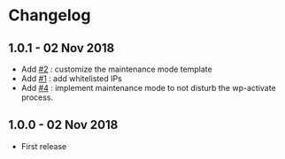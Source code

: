 # Changelog ##

## 1.0.1 - 02 Nov 2018
* Add [#2](https://github.com/BeAPI/beapi-maintenance-mode/issues/2) : customize the maintenance mode template
* Add [#1](https://github.com/BeAPI/beapi-maintenance-mode/issues/1) : add whitelisted IPs
* Add [#4](https://github.com/BeAPI/beapi-maintenance-mode/issues/4) : implement maintenance mode to not disturb the wp-activate process.

## 1.0.0 - 02 Nov 2018
* First release
